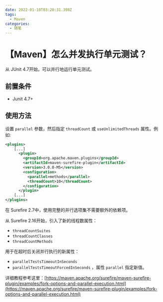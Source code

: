 ```yaml
---
date: 2022-01-10T03:28:31.398Z
tags:
  - Maven
categories:
  - 随笔
---
```

# 【Maven】怎么并发执行单元测试？

从 JUnit 4.7开始，可以并行地运行单元测试。

<!--more-->

## 前置条件
- Junit 4.7+


## 使用方法

设置 `parallel` 参数，然后指定 `threadCount` 或 `useUnlimitedThreads` 属性。例如:

```xml
<plugins>
    [...]
      <plugin>
        <groupId>org.apache.maven.plugins</groupId>
        <artifactId>maven-surefire-plugin</artifactId>
        <version>3.0.0-M5</version>
        <configuration>
          <parallel>methods</parallel>
          <threadCount>10</threadCount>
        </configuration>
      </plugin>
    [...]
</plugins>

```
在 Surefire 2.7中，使用完整的并行选项集不需要额外的依赖项。

从 Surefire 2.16开始，引入了新的线程数属性：
- `threadCountSuites`
- `threadCountClasses`
- `threadCountMethods`

用于在超时后关闭并行执行的新属性：
- `parallelTestsTimeoutInSeconds`
- `parallelTestsTimeoutForcedInSeconds` ，属性 `parallel` 指定新值。

详细教程参考这里：[https://maven.apache.org/surefire/maven-surefire-plugin/examples/fork-options-and-parallel-execution.html](https://maven.apache.org/surefire/maven-surefire-plugin/examples/fork-options-and-parallel-execution.html)